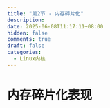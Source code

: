 ```yaml
---
title: "第2节 - 内存碎片化"
description: 
date: 2025-06-08T11:17:11+08:00
hidden: false
comments: true
draft: false
categories:
  - Linux内核
---
```


# 内存碎片化表现
